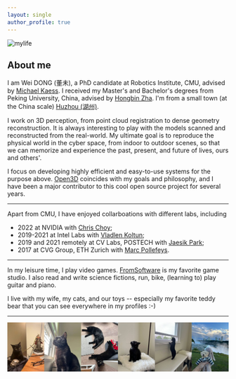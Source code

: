 ```yaml
---
layout: single
author_profile: true
---
```


![mylife](/assets/images/mylife.jpg)

## About me
I am Wei DONG (董未), a PhD candidate at Robotics Institute, CMU, advised by [Michael Kaess](https://www.cs.cmu.edu/~kaess/). I received my Master's and Bachelor's degrees from Peking University, China, advised by [Hongbin Zha](https://www.cis.pku.edu.cn/info/1177/1379.htm). I'm from a small town (at the China scale) [Huzhou (湖州)](https://www.google.com/maps/place/Huzhou,+Zhejiang,+China/@30.868142,120.0639318,31949m/data=!3m1!1e3!4m5!3m4!1s0x344b4b68f92db705:0x34467013b412f4f0!8m2!3d30.89441!4d120.086809).

I work on 3D perception, from point cloud registration to dense geometry reconstruction. It is always interesting to play with the models scanned and reconstructed from the real-world. My ultimate goal is to reproduce the physical world in the cyber space, from indoor to outdoor scenes, so that we can memorize and experience the past, present, and future of lives, ours and others'.

I focus on developing highly efficient and easy-to-use systems for the purpose above. [Open3D](https://github.com/intel-isl/Open3D) coincides with my goals and philosophy, and I have been a major contributor to this cool open source project for several years.

---

Apart from CMU, I have enjoyed collarboations with different labs, including
- 2022 at NVIDIA with [Chris Choy](https://chrischoy.github.io/);
- 2019-2021 at Intel Labs with [Vladlen Koltun](https://vladlen.info);
- 2019 and 2021 remotely at CV Labs, POSTECH with [Jaesik Park](https://jaesik.info);
- 2017 at CVG Group, ETH Zurich with [Marc Pollefeys](https://people.inf.ethz.ch/pomarc/).

---

In my leisure time, I play video games. [FromSoftware](https://www.fromsoftware.jp/ww/) is my favorite game studio. I also read and write science fictions, run, bike, (learning to) play guitar and piano.

I live with my wife, my cats, and our toys -- especially my favorite teddy bear that you can see everywhere in my profiles :-)

---
![mycats](/assets/images/cats.jpg)
